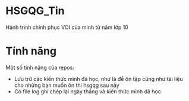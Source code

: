 # HSGQG_Tin
Hành trình chinh phục VOI của mình từ năm lớp 10

# Tính năng
Một số tính năng của repos:
- Lưu trữ các kiến thức mình đã học, như là để ôn tập cũng như tài liệu cho những bạn muốn ôn thi hsgqg sau này
- Có file log ghi chép lại ngày tháng và kiến thức mình đã học
